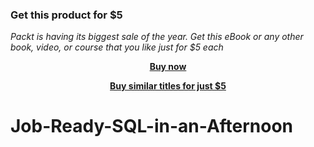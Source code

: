 
### Get this product for $5

<i>Packt is having its biggest sale of the year. Get this eBook or any other book, video, or course that you like just for $5 each</i>


<b><p align='center'>[Buy now](https://packt.link/9781804615027)</p></b>


<b><p align='center'>[Buy similar titles for just $5](https://subscription.packtpub.com/search)</p></b>


# Job-Ready-SQL-in-an-Afternoon